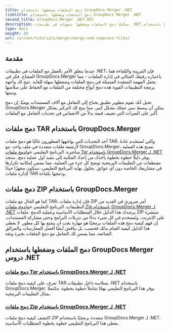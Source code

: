 ```yaml
---
title: دمج الملفات وضغطها باستخدام GroupDocs Merger .NET
linktitle: دمج الملفات وضغطها باستخدام GroupDocs Merger .NET
second_title: GroupDocs.Merger .NET API
description: يمكنك دمج الملفات وضغطها بسهولة في تطبيقات .NET باستخدام GroupDocs.Merger. استكشف البرامج التعليمية لدمج ملفات TAR وZIP خطوة بخطوة.
type: docs
weight: 20
url: /ar/net/tutorials/merger/merge-and-compress-files/
---
```

## مقدمة

عندما يتعلق الأمر بالعمل مع الملفات في تطبيقات .NET، فإن المرونة والكفاءة هما المفتاح. فكر في GroupDocs.Merger باعتباره رفيقك المثالي في إدارة الملفات - مما يجعل المهمة المعقدة المتمثلة في دمج الملفات وضغطها سهلة للغاية. تتيح لك واجهة برمجة التطبيقات القوية هذه دمج أنواع مختلفة من الملفات مع الحفاظ على سلامتها وبنيتها.

تخيل أنك تقوم بتطوير تطبيق يحتاج إلى التعامل مع آلاف المستندات يوميًا. إن دمج GroupDocs.Merger يمكن أن يبسط سير عملك بشكل كبير، مما يتيح لك التركيز بشكل أكبر على الميزات التي تضيف قيمة بدلاً من الانغماس في تحديات التعامل مع الملفات.

## دمج ملفات TAR باستخدام GroupDocs.Merger

 أحد التحديات التي يواجهها المطورون غالبًا هو دمج ملفات TAR، والتي تُستخدم عادةً لأرشفة ملفات متعددة في ملف واحد. مع GroupDocs.Merger، تصبح هذه العملية مباشرة. البرنامج التعليمي حول[دمج ملفات Tar باستخدام GroupDocs.Merger لـ .NET](./merge-tar-files/) يوفر دليلًا خطوة بخطوة يأخذك من إعداد المكتبة إلى تنفيذ أول عملية دمج. ستجد مقتطفات من التعليمات البرمجية توضح كل جزء من العملية، مما يضمن إمكانية تكرارها في مشاريعك الخاصة دون أي عوائق. بحلول نهاية البرنامج التعليمي، ستكون مجهزًا جيدًا لإدارة ملفات TAR ودمجها بكفاءة.

## دمج ملفات ZIP باستخدام GroupDocs.Merger

كما هو الحال مع ملفات TAR، فإن إدارة ملفات ZIP أمر ضروري في العديد من التطبيقات. البرنامج التعليمي حول[دمج ملفات Zip باستخدام GroupDocs.Merger لـ .NET](./merge-zip-files/) يرشدك هذا الدليل خلال المتطلبات الأساسية وعملية الدمج. ملفات ZIP منتشرة على الإنترنت، وتُستخدم في كل شيء بدءًا من تنزيلات البرامج وحتى مشاركة المستندات. إن فهم كيفية دمج هذه الملفات برمجيًا هو مهارة يجب أن يتمتع بها كل مطور. لا يغطي هذا الدليل كيفية القيام بذلك فحسب، بل يناقش أيضًا أفضل الممارسات والمزالق الشائعة، مما يضمن لك التعامل مع دمج الملفات بخبرة وثقة.

## دمج الملفات وضغطها باستخدام GroupDocs Merger دروس .NET
### [دمج ملفات Tar باستخدام GroupDocs.Merger لـ .NET](./merge-tar-files/)
تعرف على كيفية دمج ملفات TAR بسلاسة داخل تطبيقات .NET باستخدام GroupDocs.Merger. يوفر هذا البرنامج التعليمي نهجًا شاملاً خطوة بخطوة، مكتملًا بمثال التعليمات البرمجية.
### [دمج ملفات Zip باستخدام GroupDocs.Merger لـ .NET](./merge-zip-files/)
اكتشف كيفية دمج ملفات ZIP متعددة برمجيًا باستخدام GroupDocs.Merger لـ .NET. يغطي هذا البرنامج التعليمي خطوة بخطوة المتطلبات الأساسية.